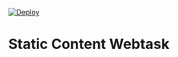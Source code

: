 [![Deploy](http://cdn.auth0.com/extensions/assets/badge.svg)](https://wta-e1cc7e3d51f35cfd6b1f0a24c19f1974.run.webtask.io/wb)

# Static Content Webtask
